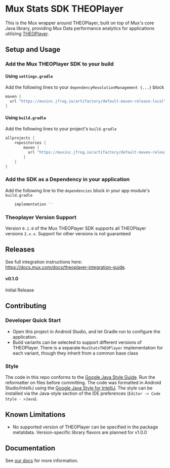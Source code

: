 # Mux Stats SDK THEOPlayer

This is the Mux wrapper around THEOPlayer, built on top of Mux's core Java library,
providing Mux Data performance analytics for applications utilizing
[THEOPlayer](https://www.theoplayer.com/sdk/android).

## Setup and Usage 
### Add the Mux THEOPlayer SDK to your build 
#### Using `settings.gradle`
Add the following lines to your `dependencyResolutionManagement {...}` block
```groovy
maven {
  url "https://muxinc.jfrog.io/artifactory/default-maven-release-local"
}
```

#### Using `build.gradle`
Add the following lines to your project's `build.gradle` 
```groovy
allprojects {
    repositories {
        maven {
          url "https://muxinc.jfrog.io/artifactory/default-maven-release-local"
        }
    }
}
```

### Add the SDK as a Dependency in your application
Add the following line to the `dependencies` block in your app module's `build.gradle`
```groovy
    implementation ''
```

### Theoplayer Version Support
Version `0.1.0` of the Mux THEOPlayer SDK supports all THEOPlayer versions `2.x.x`. Support for other versions is not guaranteed

## Releases

See full integration instructions here: https://docs.mux.com/docs/theoplayer-integration-guide.

#### v0.1.0
Initial Release 

## Contributing
### Developer Quick Start
- Open this project in Android Studio, and let Gradle run to configure the application.
- Build variants can be selected to support different versions of THEOPlayer. There is a separate `MuxStatsTHEOPlayer` implementation for each variant, though they inherit from a common base class 

### Style
The code in this repo conforms to the [Google Java Style Guide](https://google.github.io/styleguide/javaguide.html). Run the reformatter on files before committing.
The code was formatted in Android Studio/IntelliJ using the [Google Java Style for IntelliJ](https://github.com/google/styleguide/blob/gh-pages/intellij-java-google-style.xml). The style can be installed via the Java-style section of the IDE preferences (`Editor -> Code Style - >Java`).

## Known Limitations
- No supported version of THEOPlayer can be specified in the package metatdata. Version-specific library flavors are planned for v1.0.0

## Documentation
See [our docs](https://docs.mux.com/docs/theoplayer-integration-guide) for more information.

